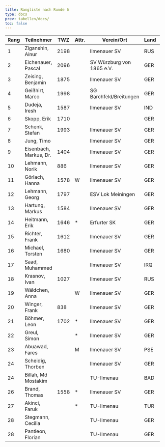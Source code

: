 ```yaml
---
title: Rangliste nach Runde 6
type: docs
prev: tabellen/docs/
toc: false
---
```



| Rang | Teilnehmer             | TWZ  | Attr. | Verein/Ort                | Land | S   | R   | V   | Punkte | BH   | SB    | ARO  | WIN |
| ---- | ---------------------- | ---- | ----- | ------------------------- | ---- | --- | --- | --- | ------ | ---- | ----- | ---- | --- |
| 1    | Ziganshin, Ainur       | 2198 |       | Ilmenauer SV              | RUS  | 4   | 2   | 0   | 5.0    | 23.0 | 18.50 | 1876 | 4   |
| 2    | Eichenauer, Pascal     | 2096 |       | SV Würzburg von 1865 e.V. | GER  | 4   | 2   | 0   | 5.0    | 20.5 | 16.00 | 1573 | 4   |
| 3    | Zeising, Benjamin      | 1875 |       | Ilmenauer SV              | GER  | 3   | 2   | 1   | 4.0    | 23.0 | 13.50 | 1810 | 3   |
| 4    | Geißhirt, Marco        | 1998 |       | SG Barchfeld/Breitungen   | GER  | 3   | 2   | 1   | 4.0    | 22.5 | 13.00 | 1845 | 3   |
| 5    | Dudeja, Iresh          | 1587 |       | Ilmenauer SV              | IND  | 4   | 0   | 2   | 4.0    | 13.5 | 9.50  | 1278 | 4   |
| 6    | Skopp, Erik            | 1710 |       |                           | GER  | 3   | 1   | 1   | 3.5    | 20.0 | 8.25  | 1400 | 3   |
| 7    | Schenk, Stefan         | 1993 |       | Ilmenauer SV              | GER  | 3   | 1   | 2   | 3.5    | 19.5 | 10.00 | 1529 | 3   |
| 8    | Jung, Timo             |      |       | Ilmenauer SV              | GER  | 3   | 1   | 2   | 3.5    | 18.5 | 8.00  | 1689 | 3   |
| 9    | Eisenbach, Markus, Dr. | 1404 |       | Ilmenauer SV              | GER  | 3   | 1   | 2   | 3.5    | 18.0 | 8.75  | 1790 | 3   |
| 10   | Lehmann, Norik         | 886  |       | Ilmenauer SV              | GER  | 3   | 0   | 3   | 3.0    | 20.0 | 8.50  | 1492 | 3   |
| 11   | Görlach, Hanna         | 1578 | W     | Ilmenauer SV              | GER  | 3   | 0   | 3   | 3.0    | 17.0 | 6.00  | 1605 | 3   |
| 12   | Lehmann, Georg         | 1797 |       | ESV Lok Meiningen         | GER  | 3   | 0   | 3   | 3.0    | 16.5 | 5.00  | 1272 | 3   |
| 13   | Hartung, Markus        | 1584 |       | Ilmenauer SV              | GER  | 2   | 1   | 3   | 2.5    | 20.0 | 5.75  | 1794 | 2   |
| 14   | Heitmann, Erik         | 1646 | \*    | Erfurter SK               | GER  | 2   | 0   | 1   | 2.0    | 19.5 | 5.00  | 1391 | 2   |
| 15   | Richter, Frank         | 1612 |       | Ilmenauer SV              | GER  | 1   | 2   | 3   | 2.0    | 17.0 | 5.00  | 1360 | 1   |
| 16   | Michael, Torsten       | 1680 |       | Ilmenauer SV              | GER  | 2   | 0   | 4   | 2.0    | 17.0 | 2.00  | 1385 | 2   |
| 17   | Saad, Muhammed         |      |       | Ilmenauer SV              | IRQ  | 2   | 0   | 0   | 2.0    | 14.5 | 3.50  | 800  | 2   |
| 18   | Krasnov, Ivan          | 1027 |       | Ilmenauer SV              | RUS  | 2   | 0   | 1   | 2.0    | 14.5 | 2.50  | 841  | 2   |
| 19   | Wäldchen, Anna         |      | W     | Ilmenauer SV              | GER  | 2   | 0   | 4   | 2.0    | 14.5 | 2.00  | 1353 | 2   |
| 20   | Winger, Frank          | 838  |       | Ilmenauer SV              | GER  | 2   | 0   | 4   | 2.0    | 12.5 | 1.50  | 1021 | 2   |
| 21   | Böhmer, Leon           | 1702 | \*    | Ilmenauer SV              | GER  | 1   | 1   | 4   | 1.5    | 19.5 | 5.25  | 1261 | 1   |
| 22   | Greul, Simon           |      | \*    | Ilmenauer SV              | GER  | 0   | 3   | 3   | 1.5    | 16.0 | 3.00  | 1364 | 0   |
| 23   | Abuawad, Fares         |      | M     | Ilmenauer SV              | PSE  | 1   | 0   | 5   | 1.0    | 18.0 | 2.50  | 1302 | 1   |
| 24   | Scheidig, Thorben      |      |       | Ilmenauer SV              | GER  | 1   | 0   | 0   | 1.0    | 12.5 | 0.00  | 800  | 1   |
| 24   | Billah, Md Mostakim    |      |       | TU-Ilmenau                | BAD  | 1   | 0   | 0   | 1.0    | 12.5 | 0.00  | 800  | 1   |
| 26   | Brand, Thomas          | 1558 | \*    | Ilmenauer SV              | GER  | 0   | 1   | 2   | 0.5    | 15.5 | 1.25  | 1436 | 0   |
| 27   | Akinci, Faruk          |      | \*    | TU-Ilmenau                | TUR  | 0   | 0   | 2   | 0.0    | 16.0 | 0.00  | 800  | 0   |
| 28   | Stegmann, Cecilia      |      |       | TU-Ilmenau                | GER  | 0   | 0   | 0   | 0.0    | 13.5 | 0.00  | 0    | 0   |
| 28   | Pantleon, Florian      |      |       | TU-Ilmenau                | GER  | 0   | 0   | 0   | 0.0    | 13.5 | 0.00  | 0    | 0   |
